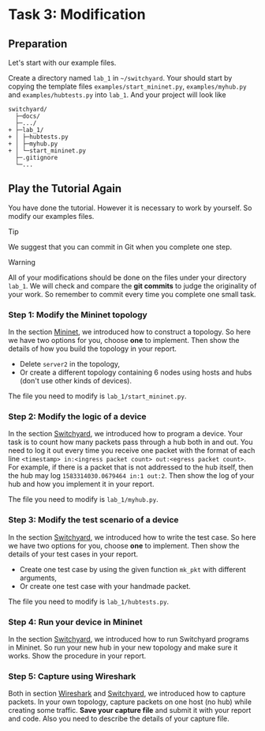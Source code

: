 # Task 3: Modification

## Preparation

Let's start with our example files.

Create a directory named `lab_1` in `~/switchyard`. Your should start by copying the template files `examples/start_mininet.py`, `examples/myhub.py` and `examples/hubtests.py` into `lab_1`. And your project will look like

```
switchyard/
  ├─docs/
  ├─.../
+ ├─lab_1/
+ │ ├─hubtests.py
+ │ ├─myhub.py
+ │ └─start_mininet.py
  ├─.gitignore
  └─...
```

## Play the Tutorial Again

You have done the tutorial. However it is necessary to work by yourself. So modify our examples files.

> [!TIP]
> We suggest that you can commit in Git when you complete one step.

<div></div>

> [!WARNING]
> All of your modifications should be done on the files under your directory `lab_1`. We will check and compare the **git commits** to judge the originality of your work. So remember to commit every time you complete one small task.

### Step 1: Modify the Mininet topology

In the section [Mininet](mininet.md), we introduced how to construct a topology. So here we have two options for you, choose **one** to implement. Then show the details of how you build the topology in your report.

- Delete `server2` in the topology,
- Or create a different topology containing 6 nodes using hosts and hubs (don't use other kinds of devices).

The file you need to modify is `lab_1/start_mininet.py`.

### Step 2: Modify the logic of a device

In the section [Switchyard](switchyard.md), we introduced how to program a device. Your task is to count how many packets pass through a hub both in and out. You need to log it out every time you receive one packet with the format of each line `<timestamp> in:<ingress packet count> out:<egress packet count>`. For example, if there is a packet that is not addressed to the hub itself, then the hub may log `1583314030.0679464 in:1 out:2`. Then show the log of your hub and how you implement it in your report.

The file you need to modify is `lab_1/myhub.py`.

### Step 3: Modify the test scenario of a device

In the section [Switchyard](switchyard.md), we introduced how to write the test case. So here we have two options for you, choose **one** to implement. Then show the details of your test cases in your report.

- Create one test case by using the given function `mk_pkt` with different arguments,
- Or create one test case with your handmade packet.

The file you need to modify is `lab_1/hubtests.py`.

### Step 4: Run your device in Mininet

In the section [Switchyard](switchyard.md), we introduced how to run Switchyard programs in Mininet. So run your new hub in your new topology and make sure it works. Show the procedure in your report.

### Step 5: Capture using Wireshark

Both in section [Wireshark](wireshark.md) and [Switchyard](switchyard.md), we introduced how to capture packets. In your own topology, capture packets on one host (no hub) while creating some traffic. **Save your capture file** and submit it with your report and code. Also you need to describe the details of your capture file.
